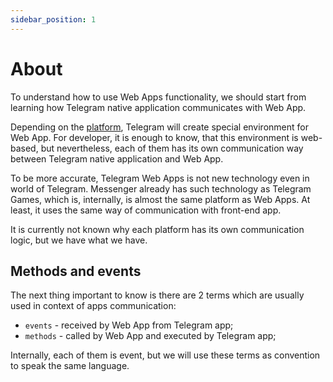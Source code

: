 ```yaml
---
sidebar_position: 1
---
```


# About

To understand how to use Web Apps functionality, we should start from learning
how Telegram native application communicates with Web App.

Depending on the [platform](../platforms), Telegram will create
special environment for Web App. For developer, it is enough to know, that this
environment is web-based, but nevertheless, each of them has its own
communication way between Telegram native application and Web App.

To be more accurate, Telegram Web Apps is not new technology even in world of
Telegram. Messenger already has such technology as Telegram Games, which is,
internally, is almost the same platform as Web Apps. At least, it uses the same
way of communication with front-end app.

It is currently not known why each platform has its own communication logic, but
we have what we have.

## Methods and events

The next thing important to know is there are 2 terms which are usually used in
context of apps communication:

- `events` - received by Web App from Telegram app;
- `methods` - called by Web App and executed by Telegram app;

Internally, each of them is event, but we will use these terms as convention to
speak the same language.